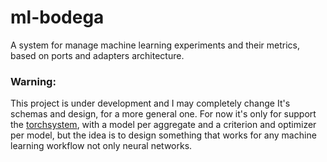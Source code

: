 # ml-bodega
A system for manage machine learning experiments and their metrics, based on ports and adapters architecture.

### Warning: 
This project is under development and I may completely change It's schemas and design, for a more general one. For now it's only for support the [torchsystem](https://github.com/mapache-software/torch-system), with a model per aggregate and a criterion and optimizer per model, but the idea is to design something that works for any machine learning workflow not only neural networks. 
